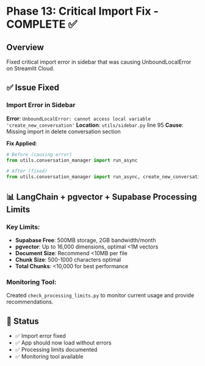 # Phase 13: Critical Import Fix - COMPLETE ✅

## Overview
Fixed critical import error in sidebar that was causing UnboundLocalError on Streamlit Cloud.

## ✅ Issue Fixed

### Import Error in Sidebar
**Error**: `UnboundLocalError: cannot access local variable 'create_new_conversation'`
**Location**: `utils/sidebar.py` line 95
**Cause**: Missing import in delete conversation section

**Fix Applied**:
```python
# Before (causing error)
from utils.conversation_manager import run_async

# After (fixed)
from utils.conversation_manager import run_async, create_new_conversation
```

## 📊 LangChain + pgvector + Supabase Processing Limits

### Key Limits:
- **Supabase Free**: 500MB storage, 2GB bandwidth/month
- **pgvector**: Up to 16,000 dimensions, optimal <1M vectors
- **Document Size**: Recommend <10MB per file
- **Chunk Size**: 500-1000 characters optimal
- **Total Chunks**: <10,000 for best performance

### Monitoring Tool:
Created `check_processing_limits.py` to monitor current usage and provide recommendations.

## 🚀 Status
- ✅ Import error fixed
- ✅ App should now load without errors
- ✅ Processing limits documented
- ✅ Monitoring tool available